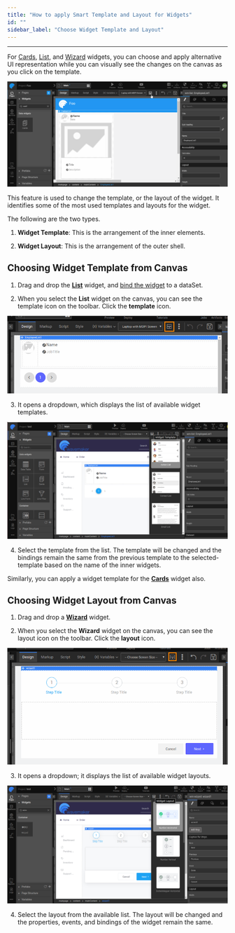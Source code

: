 ```yaml
---
title: "How to apply Smart Template and Layout for Widgets"
id: ""
sidebar_label: "Choose Widget Template and Layout"
---
```

---

For [Cards](/learn/app-development/widgets/datalive/cards), [List](/learn/app-development/widgets/datalive/list), and [Wizard](/learn/app-development/widgets/container/wizard) widgets, you can choose and apply alternative UI representation while you can visually see the changes on the canvas as you click on the template.

![widget template](/learn/assets/widget-template.gif)

This feature is used to change the template, or the layout of the widget. It identifies some of the most used templates and layouts for the widget.

The following are the two types.

1. **Widget Template**: This is the arrangement of the inner elements.

2. **Widget Layout**: This is the arrangement of the outer shell.

## Choosing Widget Template from Canvas

1. Drag and drop the **[List](/learn/app-development/widgets/datalive/list)** widget, and [bind the widget](/learn/app-development/variables/variable-binding#binding-to-widgets) to a dataSet.

2. When you select the **List** widget on the canvas, you can see the template icon on the toolbar. Click the **template** icon.

![widget template icon on toolbar](/learn/assets/widget-template-icon.png)

3. It opens a dropdown, which displays the list of available widget templates.

![list widget template](/learn/assets/list-widget-template.png)

4. Select the template from the list. The template will be changed and the bindings remain the same from the previous template to the selected-template based on the name of the inner widgets.

Similarly, you can apply a widget template for the **[Cards](/learn/app-development/widgets/datalive/cards)** widget also.

## Choosing Widget Layout from Canvas

1. Drag and drop a **[Wizard](/learn/app-development/widgets/container/wizard)** widget.

2. When you select the **Wizard** widget on the canvas, you can see the layout icon on the toolbar. Click the **layout** icon.

![widget layout icon on toolbar](/learn/assets/widget-layout-icon.png)

3. It opens a dropdown; it displays the list of available widget layouts.

![wizard widget template](/learn/assets/wizard-widget-layout.png)

4. Select the layout from the available list. The layout will be changed and the properties, events, and bindings of the widget remain the same.

